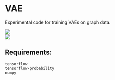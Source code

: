 # VAE
Experimental code for training VAEs on graph data.

<a href="https://github.com/3llobo/VAE/graphs/contributors" alt="Contributors">
        <img src="https://img.shields.io/github/contributors/3llobo/VAE?style=plastic" /></a>
<br />
<a href="https://github.com/3llobo/VAE/pulse" alt="Activity">
        <img src="https://img.shields.io/github/commit-activity/m/3llobo/VAE?style=plastic" /></a>

## Requirements:
    tensorflow
    tensorflow-probability
    numpy